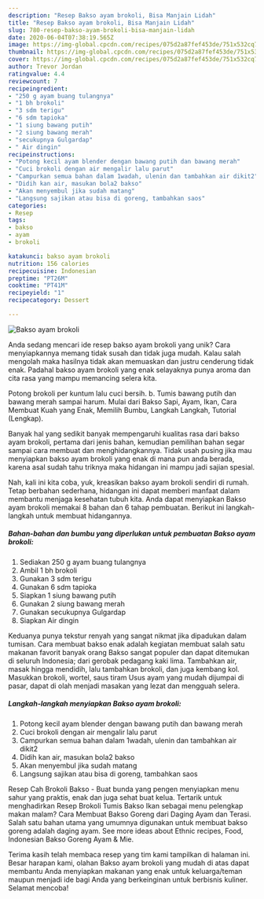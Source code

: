 ```yaml
---
description: "Resep Bakso ayam brokoli, Bisa Manjain Lidah"
title: "Resep Bakso ayam brokoli, Bisa Manjain Lidah"
slug: 780-resep-bakso-ayam-brokoli-bisa-manjain-lidah
date: 2020-06-04T07:38:19.565Z
image: https://img-global.cpcdn.com/recipes/075d2a87fef453de/751x532cq70/bakso-ayam-brokoli-foto-resep-utama.jpg
thumbnail: https://img-global.cpcdn.com/recipes/075d2a87fef453de/751x532cq70/bakso-ayam-brokoli-foto-resep-utama.jpg
cover: https://img-global.cpcdn.com/recipes/075d2a87fef453de/751x532cq70/bakso-ayam-brokoli-foto-resep-utama.jpg
author: Trevor Jordan
ratingvalue: 4.4
reviewcount: 7
recipeingredient:
- "250 g ayam buang tulangnya"
- "1 bh brokoli"
- "3 sdm terigu"
- "6 sdm tapioka"
- "1 siung bawang putih"
- "2 siung bawang merah"
- "secukupnya Gulgardap"
- " Air dingin"
recipeinstructions:
- "Potong kecil ayam blender dengan bawang putih dan bawang merah"
- "Cuci brokoli dengan air mengalir lalu parut"
- "Campurkan semua bahan dalam 1wadah, ulenin dan tambahkan air dikit2"
- "Didih kan air, masukan bola2 bakso"
- "Akan menyembul jika sudah matang"
- "Langsung sajikan atau bisa di goreng, tambahkan saos"
categories:
- Resep
tags:
- bakso
- ayam
- brokoli

katakunci: bakso ayam brokoli 
nutrition: 156 calories
recipecuisine: Indonesian
preptime: "PT26M"
cooktime: "PT41M"
recipeyield: "1"
recipecategory: Dessert

---
```



![Bakso ayam brokoli](https://img-global.cpcdn.com/recipes/075d2a87fef453de/751x532cq70/bakso-ayam-brokoli-foto-resep-utama.jpg)

Anda sedang mencari ide resep bakso ayam brokoli yang unik? Cara menyiapkannya memang tidak susah dan tidak juga mudah. Kalau salah mengolah maka hasilnya tidak akan memuaskan dan justru cenderung tidak enak. Padahal bakso ayam brokoli yang enak selayaknya punya aroma dan cita rasa yang mampu memancing selera kita.

Potong brokoli per kuntum lalu cuci bersih. b. Tumis bawang putih dan bawang merah sampai harum. Mulai dari Bakso Sapi, Ayam, Ikan, Cara Membuat Kuah yang Enak, Memilih Bumbu, Langkah Langkah, Tutorial (Lengkap).

Banyak hal yang sedikit banyak mempengaruhi kualitas rasa dari bakso ayam brokoli, pertama dari jenis bahan, kemudian pemilihan bahan segar sampai cara membuat dan menghidangkannya. Tidak usah pusing jika mau menyiapkan bakso ayam brokoli yang enak di mana pun anda berada, karena asal sudah tahu triknya maka hidangan ini mampu jadi sajian spesial.


Nah, kali ini kita coba, yuk, kreasikan bakso ayam brokoli sendiri di rumah. Tetap berbahan sederhana, hidangan ini dapat memberi manfaat dalam membantu menjaga kesehatan tubuh kita. Anda dapat menyiapkan Bakso ayam brokoli memakai 8 bahan dan 6 tahap pembuatan. Berikut ini langkah-langkah untuk membuat hidangannya.

<!--inarticleads1-->

##### Bahan-bahan dan bumbu yang diperlukan untuk pembuatan Bakso ayam brokoli:

1. Sediakan 250 g ayam buang tulangnya
1. Ambil 1 bh brokoli
1. Gunakan 3 sdm terigu
1. Gunakan 6 sdm tapioka
1. Siapkan 1 siung bawang putih
1. Gunakan 2 siung bawang merah
1. Gunakan secukupnya Gulgardap
1. Siapkan  Air dingin


Keduanya punya tekstur renyah yang sangat nikmat jika dipadukan dalam tumisan. Cara membuat bakso enak adalah kegiatan membuat salah satu makanan favorit banyak orang Bakso sangat populer dan dapat ditemukan di seluruh Indonesia; dari gerobak pedagang kaki lima. Tambahkan air, masak hingga mendidih, lalu tambahkan brokoli, dan juga kembang kol. Masukkan brokoli, wortel, saus tiram Usus ayam yang mudah dijumpai di pasar, dapat di olah menjadi masakan yang lezat dan mengguah selera. 

<!--inarticleads2-->

##### Langkah-langkah menyiapkan Bakso ayam brokoli:

1. Potong kecil ayam blender dengan bawang putih dan bawang merah
1. Cuci brokoli dengan air mengalir lalu parut
1. Campurkan semua bahan dalam 1wadah, ulenin dan tambahkan air dikit2
1. Didih kan air, masukan bola2 bakso
1. Akan menyembul jika sudah matang
1. Langsung sajikan atau bisa di goreng, tambahkan saos


Resep Cah Brokoli Bakso - Buat bunda yang pengen menyiapkan menu sahur yang praktis, enak dan juga sehat buat kelua. Tertarik untuk menghadirkan Resep Brokoli Tumis Bakso Ikan sebagai menu pelengkap makan malam? Cara Membuat Bakso Goreng dari Daging Ayam dan Terasi. Salah satu bahan utama yang umumnya digunakan untuk membuat bakso goreng adalah daging ayam. See more ideas about Ethnic recipes, Food, Indonesian Bakso Goreng Ayam &amp; Mie. 

Terima kasih telah membaca resep yang tim kami tampilkan di halaman ini. Besar harapan kami, olahan Bakso ayam brokoli yang mudah di atas dapat membantu Anda menyiapkan makanan yang enak untuk keluarga/teman maupun menjadi ide bagi Anda yang berkeinginan untuk berbisnis kuliner. Selamat mencoba!
